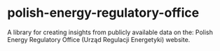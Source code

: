 # polish-energy-regulatory-office
A library for creating insights from publicly available data on the: Polish Energy Regulatory Office (Urząd Regulacji Energetyki) website.

